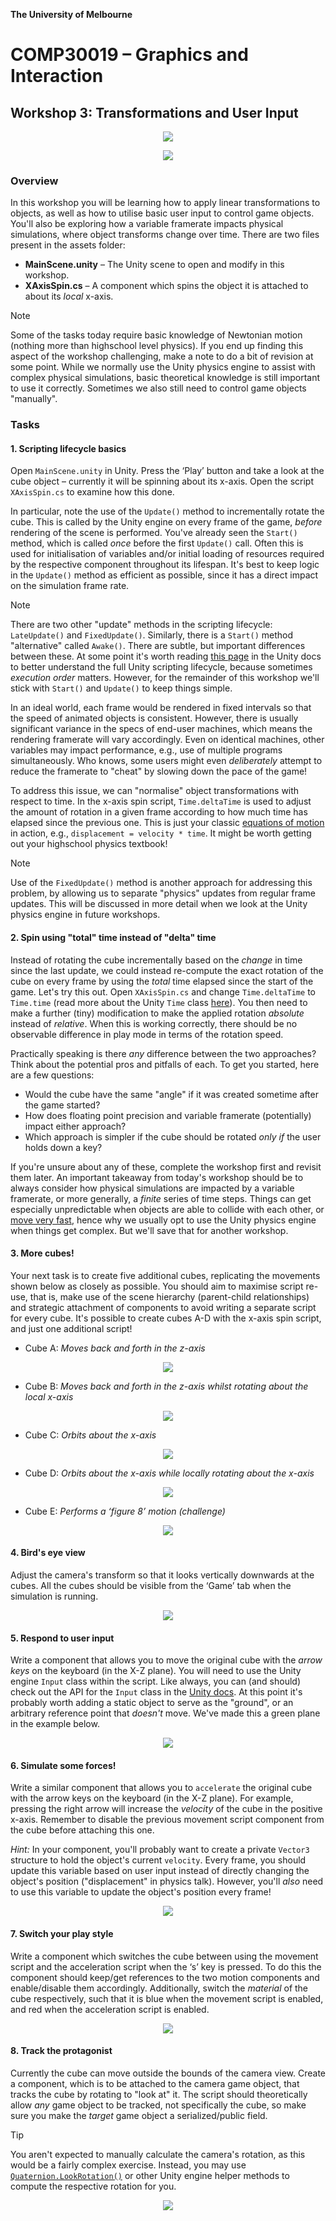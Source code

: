 **The University of Melbourne**
# COMP30019 – Graphics and Interaction

## Workshop 3: Transformations and User Input

<p align="center">
  <img src="Gifs/preview.gif">
</p>

<p align="center">
  <a href="https://feit-comp30019.github.io/workshop-3-solution/" alt="Play Online">
    <img src="https://img.shields.io/static/v1?label=Play%20Solution&message=feit-comp30019.github.io/workshop-3-solution/&color=blue&logo=unity" />
  </a>
</p>

### Overview

In this workshop you will be learning how to apply linear transformations to
objects, as well as how to utilise basic user input to control game objects.
You'll also be exploring how a variable framerate impacts physical simulations,
where object transforms change over time. There are two files present in the
assets folder:
* **MainScene.unity** – The Unity scene to open and modify in this workshop.
* **XAxisSpin.cs** – A component which spins the object it is attached to about
  its _local_ x-axis.

> [!NOTE]
> Some of the tasks today require basic knowledge of Newtonian motion (nothing
> more than highschool level physics). If you end up finding this aspect of the
> workshop challenging, make a note to do a bit of revision at some point.
> While we normally use the Unity physics engine to assist with complex
> physical simulations, basic theoretical knowledge is still important to use
> it correctly. Sometimes we also still need to control game objects
> "manually".

### Tasks

#### 1. Scripting lifecycle basics

Open `MainScene.unity` in Unity. Press the ‘Play’ button and take a look at the
cube object – currently it will be spinning about its x-axis. Open the script
`XAxisSpin.cs` to examine how this done. 

In particular, note the use of the `Update()` method to incrementally rotate
the cube. This is called by the Unity engine on every frame of the game,
_before_ rendering of the scene is performed. You've already seen the `Start()`
method, which is called _once_ before the first `Update()` call. Often this is
used for initialisation of variables and/or initial loading of resources
required by the respective component throughout its lifespan. It's best to keep
logic in the `Update()` method as efficient as possible, since it has a direct
impact on the simulation frame rate.

> [!NOTE]
> There are two other "update" methods in the scripting lifecycle:
> `LateUpdate()` and `FixedUpdate()`. Similarly, there is a `Start()` method
> "alternative" called `Awake()`. There are subtle, but important differences
> between these. At some point it's worth reading [this
> page](https://docs.unity3d.com/Manual/ExecutionOrder.html) in the Unity docs
> to better understand the full Unity scripting lifecycle, because sometimes
> _execution order_ matters. However, for the remainder of this workshop we'll
> stick with `Start()` and `Update()` to keep things simple.

In an ideal world, each frame would be rendered in fixed intervals so that the
speed of animated objects is consistent. However, there is usually significant
variance in the specs of end-user machines, which means the rendering framerate
will vary accordingly. Even on identical machines, other variables may impact
performance, e.g., use of multiple programs simultaneously. Who knows, some
users might even _deliberately_ attempt to reduce the framerate to "cheat" by
slowing down the pace of the game!

To address this issue, we can "normalise" object transformations with respect
to time. In the x-axis spin script, `Time.deltaTime` is used to adjust the
amount of rotation in a given frame according to how much time has elapsed
since the previous one. This is just your classic [equations of
motion](https://isaacphysics.org/concepts/cp_eq_of_motion) in action, e.g.,
`displacement = velocity * time`. It might be worth getting out your highschool
physics textbook!

> [!NOTE]
> Use of the `FixedUpdate()` method is another approach for addressing this problem,
> by allowing us to separate "physics" updates from regular frame updates. This will
> be discussed in more detail when we look at the Unity physics engine in future workshops.

#### 2. Spin using "total" time instead of "delta" time

Instead of rotating the cube incrementally based on the _change_ in time since
the last update, we could instead re-compute the exact rotation of the cube on
every frame by using the _total_ time elapsed since the start of the game.
Let's try this out. Open `XAxisSpin.cs` and change `Time.deltaTime` to
`Time.time` (read more about the Unity `Time` class
[here](https://docs.unity3d.com/Manual/TimeFrameManagement.html)). You then
need to make a further (tiny) modification to make the applied rotation
_absolute_ instead of _relative_. When this is working correctly, there should
be no observable difference in play mode in terms of the rotation speed.

Practically speaking is there _any_ difference between the two approaches?
Think about the potential pros and pitfalls of each. To get you started, here
are a few questions:

- Would the cube have the same "angle" if it was created sometime after the
  game started?
- How does floating point precision and variable framerate (potentially) impact either approach?
- Which approach is simpler if the cube should be rotated _only if_ the user
  holds down a key?

If you're unsure about any of these, complete the workshop first and revisit
them later. An important takeaway from today's workshop should be to always
consider how physical simulations are impacted by a variable framerate, or more
generally, a _finite_ series of time steps. Things can get especially
unpredictable when objects are able to collide with each other, or [move very
fast](https://www.aorensoftware.com/blog/2011/06/01/when-bullets-move-too-fast/),
hence why we usually opt to use the Unity physics engine when things get
complex. But we'll save that for another workshop.

#### 3. More cubes!

Your next task is to create five additional cubes, replicating the movements
shown below as closely as possible. You should aim to maximise script re-use,
that is, make use of the scene hierarchy (parent-child relationships) and
strategic attachment of components to avoid writing a separate script for every
cube. It's possible to create cubes A-D with the x-axis spin script, and just
one additional script!

* Cube A: _Moves back and forth in the z-axis_

<p align="center">
  <img src="Gifs/Q1-1.gif">
</p>

* Cube B: _Moves back and forth in the z-axis whilst rotating about the local x-axis_

<p align="center">
  <img src="Gifs/Q1-2.gif">
</p>

* Cube C: _Orbits about the x-axis_

<p align="center">
  <img src="Gifs/Q1-3.gif">
</p>

* Cube D: _Orbits about the x-axis while locally rotating about the x-axis_

<p align="center">
  <img src="Gifs/Q1-4.gif">
</p>

* Cube E: _Performs a ‘figure 8’ motion (challenge)_

<p align="center">
  <img src="Gifs/Q1-5.gif">
</p>


#### 4. Bird's eye view

Adjust the camera's transform so that it looks vertically downwards at the
cubes. All the cubes should be visible from the ‘Game’ tab when the simulation
is running.

<p align="center">
  <img src="Gifs/Q2.gif">
</p>

#### 5. Respond to user input

Write a component that allows you to move the original cube with the _arrow
keys_ on the keyboard (in the X-Z plane). You will need to use the Unity engine
`Input` class within the script. Like always, you can (and should) check out
the API for the `Input` class in the [Unity
docs](https://docs.unity3d.com/ScriptReference/Input.html). At this point it's
probably worth adding a static object to serve as the "ground", or an arbitrary
reference point that _doesn't_ move. We've made this a green plane in the
example below.

<p align="center">
  <img src="Gifs/Q3.gif">
</p>

#### 6. Simulate some forces!
Write a similar component that allows you to `accelerate` the original cube
with the arrow keys on the keyboard (in the X-Z plane). For example, pressing
the right arrow will increase the _velocity_ of the cube in the positive
x-axis. Remember to disable the previous movement script component from the
cube before attaching this one.

_Hint:_ In your component, you'll probably want to create a private `Vector3`
structure to hold the object's current `velocity`. Every frame, you should
update this variable based on user input instead of directly changing the
object's position ("displacement" in physics talk). However, you'll _also_ need
to use this variable to update the object's position every frame!

<p align="center">
  <img src="Gifs/Q4.gif">
</p>

#### 7. Switch your play style

Write a component which switches the cube between using the movement script and
the acceleration script when the ‘s’ key is pressed. To do this the component
should keep/get references to the two motion components and enable/disable them
accordingly. Additionally, switch the _material_ of the cube respectively, such
that it is blue when the movement script is enabled, and red when the
acceleration script is enabled.

<p align="center">
  <img src="Gifs/Q5.gif">
</p>

#### 8. Track the protagonist

Currently the cube can move outside the bounds of the camera view. Create a
component, which is to be attached to the camera game object, that tracks the
cube by rotating to "look at" it. The script should theoretically allow _any_
game object to be tracked, not specifically the cube, so make sure you make the
_target_ game object a serialized/public field.

> [!TIP]
> You aren't expected to manually calculate the camera's rotation, as this
> would be a fairly complex exercise. Instead, you may use
[`Quaternion.LookRotation()`](https://docs.unity3d.com/ScriptReference/Quaternion.LookRotation.html)
> or other Unity engine helper methods to compute the respective rotation for
> you.

<p align="center">
  <img src="Gifs/Q6.gif">
</p>
